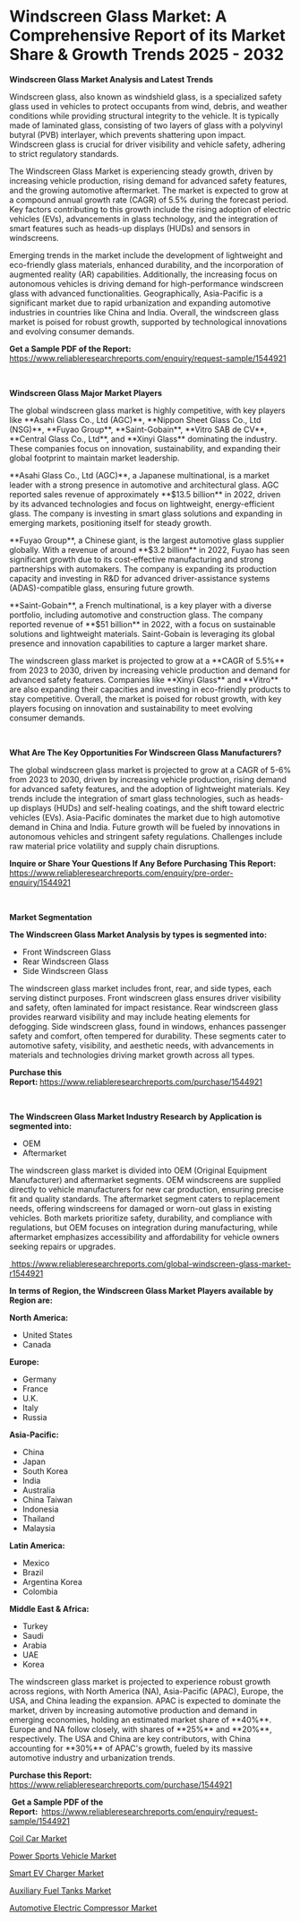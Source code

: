 <p><h1>Windscreen Glass Market: A Comprehensive Report of its Market Share & Growth Trends 2025 - 2032</h1></p><p><strong>Windscreen Glass Market Analysis and Latest Trends</strong></p>
<p><p>Windscreen glass, also known as windshield glass, is a specialized safety glass used in vehicles to protect occupants from wind, debris, and weather conditions while providing structural integrity to the vehicle. It is typically made of laminated glass, consisting of two layers of glass with a polyvinyl butyral (PVB) interlayer, which prevents shattering upon impact. Windscreen glass is crucial for driver visibility and vehicle safety, adhering to strict regulatory standards.</p><p>The Windscreen Glass Market is experiencing steady growth, driven by increasing vehicle production, rising demand for advanced safety features, and the growing automotive aftermarket. The market is expected to grow at a compound annual growth rate (CAGR) of 5.5% during the forecast period. Key factors contributing to this growth include the rising adoption of electric vehicles (EVs), advancements in glass technology, and the integration of smart features such as heads-up displays (HUDs) and sensors in windscreens.</p><p>Emerging trends in the market include the development of lightweight and eco-friendly glass materials, enhanced durability, and the incorporation of augmented reality (AR) capabilities. Additionally, the increasing focus on autonomous vehicles is driving demand for high-performance windscreen glass with advanced functionalities. Geographically, Asia-Pacific is a significant market due to rapid urbanization and expanding automotive industries in countries like China and India. Overall, the windscreen glass market is poised for robust growth, supported by technological innovations and evolving consumer demands.</p></p>
<p><strong>Get a Sample PDF of the Report:&nbsp;</strong> <a href="https://www.reliableresearchreports.com/enquiry/request-sample/1544921?utm_campaign=34&utm_medium=2&utm_source=Github&utm_content=ia&utm_term=21012025&utm_id=windscreen-glass">https://www.reliableresearchreports.com/enquiry/request-sample/1544921</a></p>
<p>&nbsp;</p>
<p><strong>Windscreen Glass Major Market Players</strong></p>
<p><p>The global windscreen glass market is highly competitive, with key players like **Asahi Glass Co., Ltd (AGC)**, **Nippon Sheet Glass Co., Ltd (NSG)**, **Fuyao Group**, **Saint-Gobain**, **Vitro SAB de CV**, **Central Glass Co., Ltd**, and **Xinyi Glass** dominating the industry. These companies focus on innovation, sustainability, and expanding their global footprint to maintain market leadership.</p><p>**Asahi Glass Co., Ltd (AGC)**, a Japanese multinational, is a market leader with a strong presence in automotive and architectural glass. AGC reported sales revenue of approximately **$13.5 billion** in 2022, driven by its advanced technologies and focus on lightweight, energy-efficient glass. The company is investing in smart glass solutions and expanding in emerging markets, positioning itself for steady growth.</p><p>**Fuyao Group**, a Chinese giant, is the largest automotive glass supplier globally. With a revenue of around **$3.2 billion** in 2022, Fuyao has seen significant growth due to its cost-effective manufacturing and strong partnerships with automakers. The company is expanding its production capacity and investing in R&D for advanced driver-assistance systems (ADAS)-compatible glass, ensuring future growth.</p><p>**Saint-Gobain**, a French multinational, is a key player with a diverse portfolio, including automotive and construction glass. The company reported revenue of **$51 billion** in 2022, with a focus on sustainable solutions and lightweight materials. Saint-Gobain is leveraging its global presence and innovation capabilities to capture a larger market share.</p><p>The windscreen glass market is projected to grow at a **CAGR of 5.5%** from 2023 to 2030, driven by increasing vehicle production and demand for advanced safety features. Companies like **Xinyi Glass** and **Vitro** are also expanding their capacities and investing in eco-friendly products to stay competitive. Overall, the market is poised for robust growth, with key players focusing on innovation and sustainability to meet evolving consumer demands.</p></p>
<p>&nbsp;</p>
<p><strong>What Are The Key Opportunities For Windscreen Glass Manufacturers?</strong></p>
<p><p>The global windscreen glass market is projected to grow at a CAGR of 5-6% from 2023 to 2030, driven by increasing vehicle production, rising demand for advanced safety features, and the adoption of lightweight materials. Key trends include the integration of smart glass technologies, such as heads-up displays (HUDs) and self-healing coatings, and the shift toward electric vehicles (EVs). Asia-Pacific dominates the market due to high automotive demand in China and India. Future growth will be fueled by innovations in autonomous vehicles and stringent safety regulations. Challenges include raw material price volatility and supply chain disruptions.</p></p>
<p><strong>Inquire or Share Your Questions If Any Before Purchasing This Report:</strong> <a href="https://www.reliableresearchreports.com/enquiry/pre-order-enquiry/1544921?utm_campaign=34&utm_medium=2&utm_source=Github&utm_content=ia&utm_term=21012025&utm_id=windscreen-glass">https://www.reliableresearchreports.com/enquiry/pre-order-enquiry/1544921</a></p>
<p>&nbsp;</p>
<p><strong>Market Segmentation</strong></p>
<p><strong>The Windscreen Glass Market Analysis by types is segmented into:</strong></p>
<p><ul><li>Front Windscreen Glass</li><li>Rear Windscreen Glass</li><li>Side Windscreen Glass</li></ul></p>
<p><p>The windscreen glass market includes front, rear, and side types, each serving distinct purposes. Front windscreen glass ensures driver visibility and safety, often laminated for impact resistance. Rear windscreen glass provides rearward visibility and may include heating elements for defogging. Side windscreen glass, found in windows, enhances passenger safety and comfort, often tempered for durability. These segments cater to automotive safety, visibility, and aesthetic needs, with advancements in materials and technologies driving market growth across all types.</p></p>
<p><strong>Purchase this Report:&nbsp;</strong><a href="https://www.reliableresearchreports.com/purchase/1544921?utm_campaign=34&utm_medium=2&utm_source=Github&utm_content=ia&utm_term=21012025&utm_id=windscreen-glass">https://www.reliableresearchreports.com/purchase/1544921</a></p>
<p>&nbsp;</p>
<p><strong>The Windscreen Glass Market Industry Research by Application is segmented into:</strong></p>
<p><ul><li>OEM</li><li>Aftermarket</li></ul></p>
<p><p>The windscreen glass market is divided into OEM (Original Equipment Manufacturer) and aftermarket segments. OEM windscreens are supplied directly to vehicle manufacturers for new car production, ensuring precise fit and quality standards. The aftermarket segment caters to replacement needs, offering windscreens for damaged or worn-out glass in existing vehicles. Both markets prioritize safety, durability, and compliance with regulations, but OEM focuses on integration during manufacturing, while aftermarket emphasizes accessibility and affordability for vehicle owners seeking repairs or upgrades.</p></p>
<p><a href="https://www.reliableresearchreports.com/global-windscreen-glass-market-r1544921?utm_campaign=34&utm_medium=2&utm_source=Github&utm_content=ia&utm_term=21012025&utm_id=windscreen-glass">&nbsp;https://www.reliableresearchreports.com/global-windscreen-glass-market-r1544921</a></p>
<p><strong>In terms of Region, the Windscreen Glass Market Players available by Region are:</strong></p>
<p>
    <p> <strong> North America: </strong>
        <ul>
            <li>United States</li>
            <li>Canada</li>
        </ul>
        </p> 
    <p> <strong> Europe: </strong>
        <ul>
            <li>Germany</li>
            <li>France</li>
            <li>U.K.</li>
            <li>Italy</li>
            <li>Russia</li>
        </ul>
        </p> 
    <p> <strong> Asia-Pacific: </strong>
        <ul>
            <li>China</li>
            <li>Japan</li>
            <li>South Korea</li>
            <li>India</li>
            <li>Australia</li>
            <li>China Taiwan</li>
            <li>Indonesia</li>
            <li>Thailand</li>
            <li>Malaysia</li>
        </ul>
        </p> 
    <p> <strong> Latin America: </strong>
        <ul>
            <li>Mexico</li>
            <li>Brazil</li>
            <li>Argentina Korea</li>
            <li>Colombia</li>
        </ul>
        </p> 
    <p> <strong> Middle East & Africa: </strong>
        <ul>
            <li>Turkey</li>
            <li>Saudi</li>
            <li>Arabia</li>
            <li>UAE</li>
            <li>Korea</li>
        </ul>
    </p>
    </p>
<p><p>The windscreen glass market is projected to experience robust growth across regions, with North America (NA), Asia-Pacific (APAC), Europe, the USA, and China leading the expansion. APAC is expected to dominate the market, driven by increasing automotive production and demand in emerging economies, holding an estimated market share of **40%**. Europe and NA follow closely, with shares of **25%** and **20%**, respectively. The USA and China are key contributors, with China accounting for **30%** of APAC's growth, fueled by its massive automotive industry and urbanization trends.</p></p>
<p><strong>Purchase this Report: </strong><a href="https://www.reliableresearchreports.com/purchase/1544921?utm_campaign=34&utm_medium=2&utm_source=Github&utm_content=ia&utm_term=21012025&utm_id=windscreen-glass">https://www.reliableresearchreports.com/purchase/1544921</a></p>
<p>&nbsp;<strong>Get a Sample PDF of the Report:&nbsp;&nbsp;</strong><a href="https://www.reliableresearchreports.com/enquiry/request-sample/1544921?utm_campaign=34&utm_medium=2&utm_source=Github&utm_content=ia&utm_term=21012025&utm_id=windscreen-glass">https://www.reliableresearchreports.com/enquiry/request-sample/1544921</a></p>
<p><strong></strong></p>
<p><p><a href="https://github.com/AlisaRowe24/Market-Research-Report-List-1/blob/main/coil-car-market.md?utm_campaign=34&utm_medium=2&utm_source=Github&utm_content=ia&utm_term=21012025&utm_id=windscreen-glass">Coil Car Market</a></p><p><a href="https://github.com/jaquelynhasenaue8/Market-Research-Report-List-1/blob/main/power-sports-vehicle-market.md?utm_campaign=34&utm_medium=2&utm_source=Github&utm_content=ia&utm_term=21012025&utm_id=windscreen-glass">Power Sports Vehicle Market</a></p><p><a href="https://github.com/AshikRahman991/Market-Research-Report-List-1/blob/main/smart-ev-charger-market.md?utm_campaign=34&utm_medium=2&utm_source=Github&utm_content=ia&utm_term=21012025&utm_id=windscreen-glass">Smart EV Charger Market</a></p><p><a href="https://github.com/arvelm4nthig/Market-Research-Report-List-1/blob/main/auxiliary-fuel-tanks-market.md?utm_campaign=34&utm_medium=2&utm_source=Github&utm_content=ia&utm_term=21012025&utm_id=windscreen-glass">Auxiliary Fuel Tanks Market</a></p><p><a href="https://github.com/HobertDavis43/Market-Research-Report-List-1/blob/main/automotive-electric-compressor-market.md?utm_campaign=34&utm_medium=2&utm_source=Github&utm_content=ia&utm_term=21012025&utm_id=windscreen-glass">Automotive Electric Compressor Market</a></p></p>